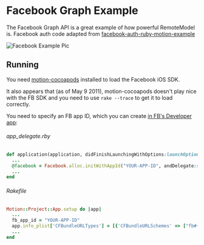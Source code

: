 # Facebook Graph Example

The Facebook Graph API is a great example of how powerful RemoteModel is. Facebook auth code adapted from [facebook-auth-ruby-motion-example](https://github.com/aaronfeng/facebook-auth-ruby-motion-example)

![Facebook Example Pic](http://i.imgur.com/BAwTK.png)

## Running

You need [motion-cocoapods](https://github.com/HipByte/motion-cocoapods) installed to load the Facebook iOS SDK. 

It also appears that (as of May 9 2011), motion-cocoapods doesn't play nice with the FB SDK and you need to use `rake --trace` to get it to load correctly.

You need to specify an FB app ID, which you can create [in FB's Developer app](https://www.facebook.com/developers):

###### app_delegate.rby

```ruby
def application(application, didFinishLaunchingWithOptions:launchOptions)
  ...
  @facebook = Facebook.alloc.initWithAppId("YOUR-APP-ID", andDelegate:self)
  ...
end
```

###### Rakefile

```ruby
Motion::Project::App.setup do |app|
  ...
  fb_app_id = "YOUR-APP-ID"
  app.info_plist['CFBundleURLTypes'] = [{'CFBundleURLSchemes' => ["fb#{fb_app_id}"]}]
  ...
end
```